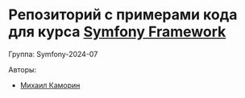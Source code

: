 # Репозиторий с примерами кода для курса [Symfony Framework](https://otus.ru/lessons/symfony/)

Группа: Symfony-2024-07

Авторы:
 - [Михаил Каморин](mailto:m.v.kamorin@gmail.com)
